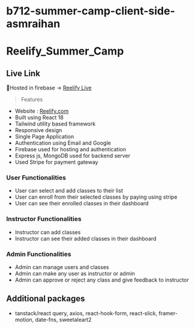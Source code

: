 # b712-summer-camp-client-side-asmraihan
# Reelify_Summer_Camp

## Live Link
🔗Hosted in firebase -> [Reelify Live](https://reelify-camp.firebaseapp.com)  

>Features
- Website : [Reelify.com](https://reelify-camp.firebaseapp.com)
- Built using React 18
- Tailwind utility based framework 
- Responsive design
- Single Page Application
- Authentication using Email and Google
- Firebase used for hosting and authentication
- Express js, MongoDB used for backend server
- Used Stripe for payment gateway

### User Functionalities
- User can select and add classes to their list 
- User can enroll from their selected classes by paying using stripe
- User can see their enrolled classes in their dashboard
### Instructor Functionalities
- Instructor can add classes
- Instructor can see their added classes in their dashboard
### Admin Functionalities
- Admin can manage users and classes
- Admin can make any user as instructor or admin
- Admin can approve or reject any class and give feedback to instructor

## Additional packages
- tanstack/react query, axios, react-hook-form, react-slick, framer-motion, date-fns, sweetaleart2